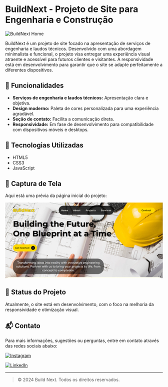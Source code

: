 # BuildNext - Projeto de Site para Engenharia e Construção

![BuildNext Home](./path-to-your-image.png) <!-- Substitua pelo caminho da sua imagem -->

BuildNext é um projeto de site focado na apresentação de serviços de engenharia e laudos técnicos. Desenvolvido com uma abordagem minimalista e funcional, o projeto visa entregar uma experiência visual atraente e acessível para futuros clientes e visitantes. A responsividade está em desenvolvimento para garantir que o site se adapte perfeitamente a diferentes dispositivos.

## 🌟 Funcionalidades

- **Serviços de engenharia e laudos técnicos:** Apresentação clara e objetiva.
- **Design moderno:** Paleta de cores personalizada para uma experiência agradável.
- **Seção de contato:** Facilita a comunicação direta.
- **Responsividade:** Em fase de desenvolvimento para compatibilidade com dispositivos móveis e desktops.

## 🔧 Tecnologias Utilizadas

- HTML5
- CSS3
- JavaScript

## 📸 Captura de Tela

Aqui está uma prévia da página inicial do projeto:

![Home Page](./src/img/print-home-page.png) <!-- Substitua pelo caminho da sua imagem -->

## 🚀 Status do Projeto

Atualmente, o site está em desenvolvimento, com o foco na melhoria da responsividade e otimização visual.

## 📬 Contato
Para mais informações, sugestões ou perguntas, entre em contato através das redes sociais abaixo:

[![Instagram](https://img.shields.io/badge/-Instagram-%23E4405F?style=flat&logo=Instagram&logoColor=white)](https://www.instagram.com/levi.devs)

[![LinkedIn](https://img.shields.io/badge/-LinkedIn-%230077B5?style=flat&logo=LinkedIn&logoColor=white)](https://www.linkedin.com/in/alevir-coelho-neto)

---

> &copy; 2024 Build Next. Todos os direitos reservados.
